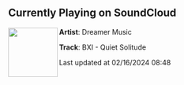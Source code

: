 ## Currently Playing on SoundCloud

[<img align="left" width="100" src="https://i1.sndcdn.com/artworks-gMwwByQ5BlLUuMXb-y0gzXA-t500x500.jpg">](https://soundcloud.com/dreamer_records/bxi-quiet-solitude)

**Artist**: Dreamer Music 

**Track**: BXI - Quiet Solitude

Last updated at 02/16/2024 08:48
